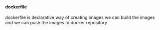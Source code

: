 #### dockerfile

dockerfile is declarative way of creating images
we can build the images and we can push the images to docker repository